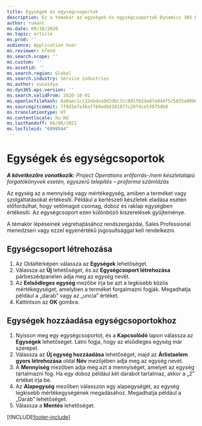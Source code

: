```yaml
---
title: Egységek és egységcsoportok
description: Ez a témakör az egységek és egységcsoportok Dynamics 365 Project Operations rendszerben történő létrehozásával kapcsolatban tartalmaz tájékoztatást.
author: rumant
ms.date: 09/18/2020
ms.topic: article
ms.prod: ''
audience: Application User
ms.reviewer: kfend
ms.search.scope: ''
ms.custom: ''
ms.assetid: ''
ms.search.region: Global
ms.search.industry: Service industries
ms.author: suvaidya
ms.dyn365.ops.version: ''
ms.search.validFrom: 2020-10-01
ms.openlocfilehash: 6a0aec1cc32ebdea9d2dbc7cc891f82da07e044f5c5655e008068f72dd198587
ms.sourcegitcommit: 7f8d1e7a16af769adb43d1877c28fdce53975db8
ms.translationtype: HT
ms.contentlocale: hu-HU
ms.lasthandoff: 08/06/2021
ms.locfileid: "6999544"
---
```

# <a name="units-and-unit-groups"></a>Egységek és egységcsoportok

_**A következőre vonatkozik:** Project Operations erőforrás-/nem készletalapú forgatókönyvek esetén, egyszerű telepítés – proforma számlázás_

Az egység az a mennyiség vagy mértékegység, amiben a terméket vagy szolgáltatásokat értékesíti. Például a kertészeti készletek eladása esetén előfordulhat, hogy vetőmagot csomag, doboz és raklap egységben értékesíti. Az egységcsoport ezen különböző kiszerelések gyűjteménye.

A témakör lépéseinek végrehajtásához rendszergazdai, Sales Professional menedzseri vagy ezzel egyenértékű jogosultsággal kell rendelkezni.

## <a name="create-a-unit-group"></a>Egységcsoport létrehozása

1. Az Oldaltérképen válassza az **Egységek** lehetőséget.
2. Válassza az **Új** lehetőséget, és az **Egységcsoport létrehozása** párbeszédpanelen adja meg az egység nevét.
3. Az **Eelsődleges egység** mezőbe írja be azt a legkisebb közös mértékegységet, amelyben a terméket forgalmazni fogják. Megadhatja például a „darab” vagy az „uncia” értéket.
4. Kattintson az **OK** gombra.

## <a name="add-units-to-a-unit-group"></a>Egységek hozzáadása egységcsoportokhoz

1. Nyisson meg egy egységcsoportot, és a **Kapcsolódó** lapon válassza az **Egységek** lehetőséget. Látni fogja, hogy az elsődleges egység már szerepel.
2. Válassza az **Új egység hozzáadása** lehetőséget, majd az **Árlistaelem gyors létrehozása** oldal **Név** mezőjében adja meg az egység nevét.
3. A **Mennyiség** mezőben adja meg azt a mennyiséget, amelyet az egység tartalmazni fog. Ha egy doboz például két darabot tartalmaz, akkor a „2” értéket írja be. 
4. Az **Alapegység** mezőben válasszon egy alapegységet, az egység legkisebb mértékegységének megadásához. Megadhatja például a „Darab” lehetőséget.
5. Válassza a **Mentés** lehetőséget.


[!INCLUDE[footer-include](../includes/footer-banner.md)]